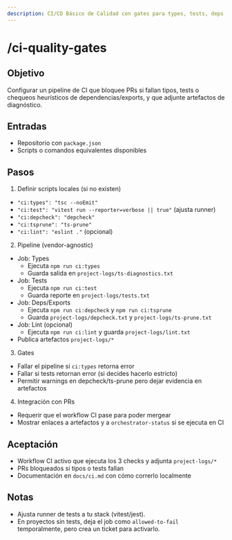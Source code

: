 ```yaml
---
description: CI/CD Básico de Calidad con gates para types, tests, deps y artefactos de logs
---
```


# /ci-quality-gates

## Objetivo
Configurar un pipeline de CI que bloquee PRs si fallan tipos, tests o chequeos heurísticos de dependencias/exports, y que adjunte artefactos de diagnóstico.

## Entradas
- Repositorio con `package.json`
- Scripts o comandos equivalentes disponibles

## Pasos
1) Definir scripts locales (si no existen)
- `"ci:types": "tsc --noEmit"`
- `"ci:test": "vitest run --reporter=verbose || true"` (ajusta runner)
- `"ci:depcheck": "depcheck"`
- `"ci:tsprune": "ts-prune"`
- `"ci:lint": "eslint ."` (opcional)

2) Pipeline (vendor-agnostic)
- Job: Types
  - Ejecuta `npm run ci:types`
  - Guarda salida en `project-logs/ts-diagnostics.txt`
- Job: Tests
  - Ejecuta `npm run ci:test`
  - Guarda reporte en `project-logs/tests.txt`
- Job: Deps/Exports
  - Ejecuta `npm run ci:depcheck` y `npm run ci:tsprune`
  - Guarda `project-logs/depcheck.txt` y `project-logs/ts-prune.txt`
- Job: Lint (opcional)
  - Ejecuta `npm run ci:lint` y guarda `project-logs/lint.txt`
- Publica artefactos `project-logs/*`

3) Gates
- Fallar el pipeline si `ci:types` retorna error
- Fallar si tests retornan error (si decides hacerlo estricto)
- Permitir warnings en depcheck/ts-prune pero dejar evidencia en artefactos

4) Integración con PRs
- Requerir que el workflow CI pase para poder mergear
- Mostrar enlaces a artefactos y a `orchestrator-status` si se ejecuta en CI

## Aceptación
- Workflow CI activo que ejecuta los 3 checks y adjunta `project-logs/*`
- PRs bloqueados si tipos o tests fallan
- Documentación en `docs/ci.md` con cómo correrlo localmente

## Notas
- Ajusta runner de tests a tu stack (vitest/jest).
- En proyectos sin tests, deja el job como `allowed-to-fail` temporalmente, pero crea un ticket para activarlo.
